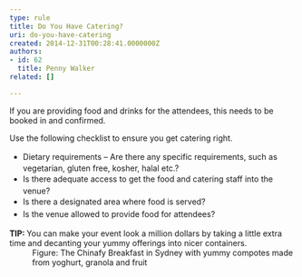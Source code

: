 ```yaml
---
type: rule
title: Do You Have Catering?
uri: do-you-have-catering
created: 2014-12-31T00:28:41.0000000Z
authors:
- id: 62
  title: Penny Walker
related: []

---
```




<span class='intro'> <p>If you are providing food and drinks for the attendees, this needs to be booked in and confirmed.&#160;<br></p> </span>

<p>Use the following checklist to ensure you get catering right.</p><ul><li><span style="line-height&#58;1.6;">Dietary requirements –</span><span style="line-height&#58;1.6;"> Are there any specific requirements​, such as vegetarian, gluten free, kosher, halal etc.?</span><br></li><li><span style="line-height&#58;1.6;">Is there adequate access to get the food and catering staff into the venue?</span><br></li><li><span style="line-height&#58;1.6;">Is there a designated area where food is served?</span><br></li><li><span style="line-height&#58;1.6;">Is the venue allowed to provide food for attendees?</span><span style="line-height&#58;1.6;">​</span><br></li></ul><div><strong>TIP&#58; </strong>You can make your event look a million dollars by taking a little extra time and&#160;decanting&#160;your yummy offerings into nicer&#160;containers.&#160;​</div><div><div class="ms-rtestate-read ms-rte-wpbox"><div class="ms-rtestate-notify  ms-rtestate-read 909aa71a-be08-4775-9179-7c3487a87729" id="div_909aa71a-be08-4775-9179-7c3487a87729"></div><div id="vid_909aa71a-be08-4775-9179-7c3487a87729" style="display&#58;none;"></div></div><dd class="ssw15-rteElement-FigureGood">​​​​​​​​Figure​&#58; The Chinafy Breakfast in Sydney with yum​​​my compotes made from yoghurt, granola and fruit​​<br></dd></div><div>&#160;</div><div>​<br></div>


